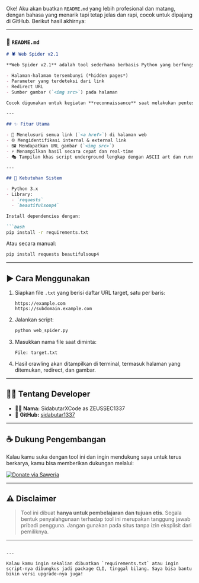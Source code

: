 Oke! Aku akan buatkan `README.md` yang lebih profesional dan matang, dengan bahasa yang menarik tapi tetap jelas dan rapi, cocok untuk dipajang di GitHub. Berikut hasil akhirnya:

---

### 📄 `README.md`

````markdown
# 🕷️ Web Spider v2.1

**Web Spider v2.1** adalah tool sederhana berbasis Python yang berfungsi untuk melakukan crawling pada daftar URL yang kamu miliki. Tool ini akan membantu kamu menemukan:

- Halaman-halaman tersembunyi (*hidden pages*)
- Parameter yang terdeteksi dari link
- Redirect URL
- Sumber gambar (`<img src>`) pada halaman

Cocok digunakan untuk kegiatan **reconnaissance** saat melakukan pentesting secara legal dan etis.

---

## ✨ Fitur Utama

- 🔎 Menelusuri semua link (`<a href>`) di halaman web
- 🌐 Mengidentifikasi internal & external link
- 🖼️ Mendapatkan URL gambar (`<img src>`)
- ⚡ Menampilkan hasil secara cepat dan real-time
- 🎭 Tampilan khas script underground lengkap dengan ASCII art dan running text

---

## 🧰 Kebutuhan Sistem

- Python 3.x
- Library:
  - `requests`
  - `beautifulsoup4`

Install dependencies dengan:

```bash
pip install -r requirements.txt
````

Atau secara manual:

```bash
pip install requests beautifulsoup4
```

---

## ▶️ Cara Menggunakan

1. Siapkan file `.txt` yang berisi daftar URL target, satu per baris:

   ```
   https://example.com
   https://subdomain.example.com
   ```

2. Jalankan script:

   ```bash
   python web_spider.py
   ```

3. Masukkan nama file saat diminta:

   ```
   File: target.txt
   ```

4. Hasil crawling akan ditampilkan di terminal, termasuk halaman yang ditemukan, redirect, dan gambar.

---

## 🧑‍💻 Tentang Developer

* 👨‍💻 **Nama:** SidabutarXCode as  ZEUSSEC1337
* 💬 **GitHub:** [sidabutar1337](https://github.com/sidabutar1337)

---

## ☕ Dukung Pengembangan

Kalau kamu suka dengan tool ini dan ingin mendukung saya untuk terus berkarya, kamu bisa memberikan dukungan melalui:

[![Donate via Saweria](https://img.shields.io/badge/Donate-Saweria-orange?style=for-the-badge\&logo=ko-fi)](https://saweria.co/zeussec1337)

---

## ⚠️ Disclaimer

> Tool ini dibuat **hanya untuk pembelajaran dan tujuan etis**.
> Segala bentuk penyalahgunaan terhadap tool ini merupakan tanggung jawab pribadi pengguna.
> Jangan gunakan pada situs tanpa izin eksplisit dari pemiliknya.

---

```

---

Kalau kamu ingin sekalian dibuatkan `requirements.txt` atau ingin script-nya dibungkus jadi package CLI, tinggal bilang. Saya bisa bantu bikin versi upgrade-nya juga!
```
